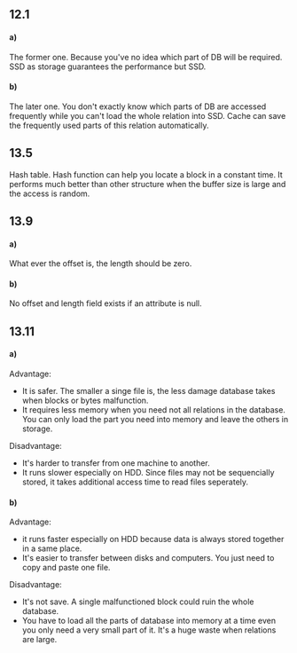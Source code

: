 ## 12.1

#### a)

The former one. Because you've no idea which part of DB will be required. SSD as storage guarantees the performance but SSD.

#### b)

The later one. You don't exactly know which parts of DB are accessed frequently while you can't load the whole relation into SSD. Cache can save the frequently used parts of this relation automatically.

## 13.5

Hash table. Hash function can help you locate a block in a constant time. It performs much better than other structure when the buffer size is large and the access is random.

## 13.9

#### a)

What ever the offset is, the length should be zero.

#### b)

No offset and length field exists if an attribute is null.

## 13.11

#### a)

Advantage:

- It is safer. The smaller a singe file is, the less damage database takes when blocks or bytes malfunction.
- It requires less memory when you need not all relations in the database. You can only load the part you need into memory and leave the others in storage.

Disadvantage:

- It's harder to transfer from one machine to another.
- It runs slower especially on HDD. Since files may not be sequencially stored, it takes additional access time to read files seperately.

#### b)

Advantage:

- it runs faster especially on HDD because data is always stored together in a same place.
- It's easier to transfer between disks and computers. You just need to copy and paste one file.

Disadvantage:

- It's not save. A single malfunctioned block could ruin the whole database.
- You have to load all the parts of database into memory at a time even you only need a very small part of it. It's a huge waste when relations are large.